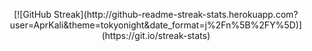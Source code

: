 <p align="center">
  [![GitHub Streak](http://github-readme-streak-stats.herokuapp.com?user=AprKali&theme=tokyonight&date_format=j%2Fn%5B%2FY%5D)](https://git.io/streak-stats)
</p>

